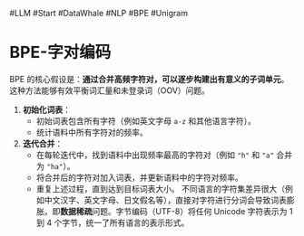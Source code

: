 #LLM #Start #DataWhale #NLP #BPE #Unigram
# BPE-字对编码
BPE 的核心假设是：​**通过合并高频字符对，可以逐步构建出有意义的子词单元**。这种方法能够有效平衡词汇量和未登录词（OOV）问题。
1. ​**初始化词表**：
    - 初始词表包含所有字符（例如英文字母 `a-z` 和其他语言字符）。
    - 统计语料中所有字符对的频率。
2. ​**迭代合并**：
    - 在每轮迭代中，找到语料中出现频率最高的字符对（例如 `"h"` 和 `"a"` 合并为 `"ha"`）。
    - 将合并后的字符对加入词表，并更新语料中的字符对频率。
    - 重复上述过程，直到达到目标词表大小。
 不同语言的字符集差异很大（例如中文汉字、英文字母、日文假名等），直接对字符进行分词会导致词表膨胀。即**数据稀疏**问题。字节编码（UTF-8）将任何 Unicode 字符表示为 1 到 4 个字节，统一了所有语言的表示形式。